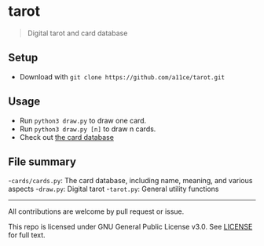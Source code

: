 # tarot

> Digital tarot and card database

## Setup

- Download with `git clone https://github.com/a11ce/tarot.git`

## Usage

- Run `python3 draw.py` to draw one card.
- Run `python3 draw.py [n]` to draw n cards.
- Check out [the card database](../master/cards/cards.csv)

## File summary
-`cards/cards.py`: The card database, including name, meaning, and various aspects
-`draw.py`: Digital tarot
-`tarot.py`: General utility functions

--- 

All contributions are welcome by pull request or issue.

This repo is licensed under GNU General Public License v3.0. See [LICENSE](../master/LICENSE) for full text.